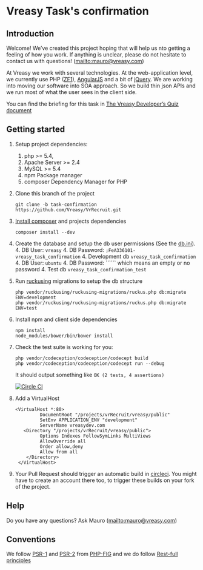 Vreasy Task's confirmation
==========================

Introduction
------------

Welcome! We’ve created this project hoping that will help us nto getting a feeling of how you work. If anything is unclear, please do not hesitate to contact us with questions! (<mailto:mauro@vreasy.com>)

At Vreasy we work with several technologies. At the web-application level, we currently use PHP ([ZF1](https://github.com/zendframework/zf1)), [AngularJS](http://angularjs.org/) and a bit of [jQuery](http://jquery.com/).
We are working into moving our software into SOA approach. So we build thin json APIs and we run most of what the user sees in the client side.

You can find the briefing for this task in [The Vreasy Developer’s Quiz document](https://docs.google.com/document/d/19kYCiaYKmg6AqUn2ckrFZd9VGLudOrmlcXpIZ2Vz8yQ/edit?usp=sharing)

Getting started
---------------
1. Setup project dependencies:
    1. php >= 5.4,
    1. Apache Server >= 2.4
    1. MySQL >= 5.4
    1. npm Package manager
    1. composer Dependency Manager for PHP
2. Clone this branch of the project

    ```
    git clone -b task-confirmation https://github.com/Vreasy/VrRecruit.git
    ```
3. [Install composer](http://getcomposer.org/doc/00-intro.md) and projects dependencies

    ```
    composer install --dev
    ```
4. Create the database and setup the db user permissions (See the [db.ini](blob/master/task-confirmation/application/configs/db.ini)).
    4. DB User: ```vreasy```
    4. DB Password: ```;FeA336101-vreasy_task_confirmation```
    4. Development db ```vreasy_task_confirmation```
    4. DB User: ```ubuntu```
    4. DB Password: `````` which means an empty or no password
    4. Test db ```vreasy_task_confirmation_test```
5. Run [ruckusing](https://github.com/ruckus/ruckusing-migrations) migrations to setup the db structure

    ```
    php vendor/ruckusing/ruckusing-migrations/ruckus.php db:migrate ENV=development
    php vendor/ruckusing/ruckusing-migrations/ruckus.php db:migrate ENV=test
    ```
6. Install npm and client side dependencies

    ```
    npm install
    node_modules/bower/bin/bower install
    ```
7. Check the test suite is working for you:

    ```
    php vendor/codeception/codeception/codecept build
    php vendor/codeception/codeception/codecept run --debug
    ```
    It should output something like ```OK (2 tests, 4 assertions)```

    [![Circle CI](https://circleci.com/gh/Vreasy/VrRecruit.png?style=badge)](https://circleci.com/gh/Vreasy/VrRecruit)

8. Add a VirtualHost
    ```
    <VirtualHost *:80>
             DocumentRoot "/projects/vrRecruit/vreasy/public"
             SetEnv APPLICATION_ENV "development"
             ServerName vreasydev.com
       <Directory "/projects/vrRecruit/vreasy/public">
             Options Indexes FollowSymLinks MultiViews
             AllowOverride all
             Order allow,deny
             Allow from all
        </Directory>
     </VirtualHost>
    ```
9. Your Pull Request should trigger an automatic build in [circleci](https://www.circleci.com). You might have to create an account there too, to trigger these builds on your fork of the project.

Help
----

Do you have any questions? Ask Mauro (<mailto:mauro@vreasy.com>)

Conventions
-----------

We follow [PSR-1](http://www.php-fig.org/psr/1/) and [PSR-2](http://www.php-fig.org/psr/2) from [PHP-FIG](http://www.php-fig.org/) and we do follow [Rest-full principles](http://en.wikipedia.org/wiki/Representational_state_transfer#Central_principle)
